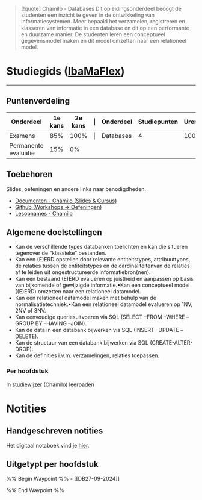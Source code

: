 >[!quote] Chamilo - Databases
>Dit opleidingsonderdeel beoogt de studenten een inzicht te geven in de ontwikkeling van informatiesystemen. Meer bepaald het verzamelen, registreren en klasseren van informatie in een database en dit op een performante en duurzame manier. De studenten leren een conceptueel gegevensmodel maken en dit model omzetten naar een relationeel model.

# Studiegids ([IbaMaFlex](https://bamaflexweb.hogent.be/BMFUIDetailxOLOD.aspx?b=5&c=1&a=180974))
---
## Puntenverdeling

| Onderdeel            | 1e kans | 2e kans | \|  | Onderdeel | Studiepunten | Uren |
| -------------------- | ------- | ------- | --- | --------- | ------------ | ---- |
| Examens              | 85%     | 100%    | \|  | Databases | 4            | 100  |
| Permanente evaluatie | 15%     | 0%      |     |           |              |      |

## Toebehoren
Slides, oefeningen en andere links naar benodigdheden.
- [Documenten - Chamilo (Slides & Cursus)](https://chamilo.hogent.be/index.php?go=CourseViewer&application=Chamilo%5CApplication%5CWeblcms&course=59117&tool=Document&publication_category=335960&browser=Table&tool_action=Browser)
- [Github (Workshops -> Oefeningen)](https://github.com/HOGENT-Databases/DB1-Workshops)
- [Lesopnames - Chamilo](https://chamilo.hogent.be/index.php?go=CourseViewer&application=Chamilo%5CApplication%5CWeblcms&course=59117&tool=LectureCapture)

## Algemene doelstellingen
- Kan de verschillende types databanken toelichten en kan die situeren tegenover de “klassieke” bestanden.
- Kan een (E)ERD opstellen door relevante entiteitstypes, attribuuttypes, de relaties tussen de entiteitstypes en de cardinaliteitenvan de relaties af te leiden uit ongestructureerde informatiebron(nen).
- Kan een bestaand (E)ERD evalueren op juistheid en aanpassen op basis van bijkomende of gewijzigde informatie.•Kan een conceptueel model ((E)ERD) omzetten naar een relationeel datamodel.
- Kan een relationeel datamodel maken met behulp van de normalisatietechniek.•Kan een relationeel datamodel evalueren op 1NV, 2NV of 3NV.
- Kan eenvoudige queriesuitvoeren via SQL (SELECT –FROM –WHERE –GROUP BY –HAVING –JOIN).
- Kan de data in een databank bijwerken via SQL (INSERT –UPDATE –DELETE).
- Kan de structuur van een databank bijwerken via SQL (CREATE-ALTER-DROP).
- Kan de definities i.v.m. verzamelingen, relaties toepassen.

### Per hoofdstuk
In [studiewijzer](https://chamilo.hogent.be/index.php?application=Chamilo%5CApplication%5CWeblcms&go=CourseViewer&course=59117&tool=LearningPath&tool_action=ComplexDisplay&publication=2399407&preview_content_object_id=7575128&learning_path_action=Viewer&child_id=367055) (Chamilo) leerpaden 


<div class="notes-links">
<h1>Notities</h1>
<h2>Handgeschreven notities</h2>
<p>Het digitaal notaboek vind je  <a href="https://drive.google.com/drive/folders/19MFfBkp48F4e63byHzHa5kYravR2JxWS?usp=sharing">hier</a>.</p>

<h2>Uitgetypt per hoofdstuk</h2>
<div class="waypoint">
%% Begin Waypoint %%
- [[DB27-09-2024]]

%% End Waypoint %%
</div>
</div>